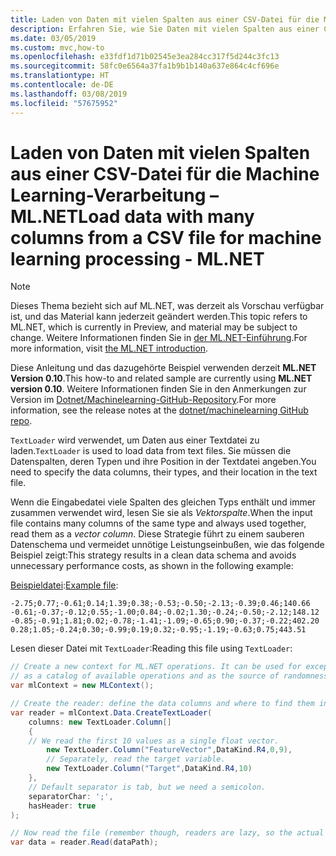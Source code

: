 ```yaml
---
title: Laden von Daten mit vielen Spalten aus einer CSV-Datei für die Machine Learning-Verarbeitung – ML.NET
description: Erfahren Sie, wie Sie Daten mit vielen Spalten aus einer CSV-Datei laden, um mit ML.NET Machine Learning-Modelle zu erstellen, zu trainieren und zu bewerten.
ms.date: 03/05/2019
ms.custom: mvc,how-to
ms.openlocfilehash: e33fdf1d71b02545e3ea284cc317f5d244c3fc13
ms.sourcegitcommit: 58fc0e6564a37fa1b9b1b140a637e864c4cf696e
ms.translationtype: HT
ms.contentlocale: de-DE
ms.lasthandoff: 03/08/2019
ms.locfileid: "57675952"
---
```

# <a name="load-data-with-many-columns-from-a-csv-file-for-machine-learning-processing---mlnet"></a><span data-ttu-id="20b19-103">Laden von Daten mit vielen Spalten aus einer CSV-Datei für die Machine Learning-Verarbeitung – ML.NET</span><span class="sxs-lookup"><span data-stu-id="20b19-103">Load data with many columns from a CSV file for machine learning processing - ML.NET</span></span>

> [!NOTE]
> <span data-ttu-id="20b19-104">Dieses Thema bezieht sich auf ML.NET, was derzeit als Vorschau verfügbar ist, und das Material kann jederzeit geändert werden.</span><span class="sxs-lookup"><span data-stu-id="20b19-104">This topic refers to ML.NET, which is currently in Preview, and material may be subject to change.</span></span> <span data-ttu-id="20b19-105">Weitere Informationen finden Sie in [der ML.NET-Einführung](https://www.microsoft.com/net/learn/apps/machine-learning-and-ai/ml-dotnet).</span><span class="sxs-lookup"><span data-stu-id="20b19-105">For more information, visit [the ML.NET introduction](https://www.microsoft.com/net/learn/apps/machine-learning-and-ai/ml-dotnet).</span></span>

<span data-ttu-id="20b19-106">Diese Anleitung und das dazugehörte Beispiel verwenden derzeit **ML.NET Version 0.10**.</span><span class="sxs-lookup"><span data-stu-id="20b19-106">This how-to and related sample are currently using **ML.NET version 0.10**.</span></span> <span data-ttu-id="20b19-107">Weitere Informationen finden Sie in den Anmerkungen zur Version im [Dotnet/Machinelearning-GitHub-Repository](https://github.com/dotnet/machinelearning/tree/master/docs/release-notes).</span><span class="sxs-lookup"><span data-stu-id="20b19-107">For more information, see the release notes at the [dotnet/machinelearning GitHub repo](https://github.com/dotnet/machinelearning/tree/master/docs/release-notes).</span></span>

<span data-ttu-id="20b19-108">`TextLoader` wird verwendet, um Daten aus einer Textdatei zu laden.</span><span class="sxs-lookup"><span data-stu-id="20b19-108">`TextLoader` is used to load data from text files.</span></span> <span data-ttu-id="20b19-109">Sie müssen die Datenspalten, deren Typen und ihre Position in der Textdatei angeben.</span><span class="sxs-lookup"><span data-stu-id="20b19-109">You need to specify the data columns, their types, and their location in the text file.</span></span>

<span data-ttu-id="20b19-110">Wenn die Eingabedatei viele Spalten des gleichen Typs enthält und immer zusammen verwendet wird, lesen Sie sie als *Vektorspalte*.</span><span class="sxs-lookup"><span data-stu-id="20b19-110">When the input file contains many columns of the same type and always used together, read them as a *vector column*.</span></span> <span data-ttu-id="20b19-111">Diese Strategie führt zu einem sauberen Datenschema und vermeidet unnötige Leistungseinbußen, wie das folgende Beispiel zeigt:</span><span class="sxs-lookup"><span data-stu-id="20b19-111">This strategy results in a clean data schema and avoids unnecessary performance costs, as shown in the following example:</span></span>

<span data-ttu-id="20b19-112">[Beispieldatei](https://github.com/dotnet/machinelearning/tree/master/test/data/generated_regression_dataset.csv):</span><span class="sxs-lookup"><span data-stu-id="20b19-112">[Example file](https://github.com/dotnet/machinelearning/tree/master/test/data/generated_regression_dataset.csv):</span></span>

```console
-2.75;0.77;-0.61;0.14;1.39;0.38;-0.53;-0.50;-2.13;-0.39;0.46;140.66
-0.61;-0.37;-0.12;0.55;-1.00;0.84;-0.02;1.30;-0.24;-0.50;-2.12;148.12
-0.85;-0.91;1.81;0.02;-0.78;-1.41;-1.09;-0.65;0.90;-0.37;-0.22;402.20
0.28;1.05;-0.24;0.30;-0.99;0.19;0.32;-0.95;-1.19;-0.63;0.75;443.51
```

<span data-ttu-id="20b19-113">Lesen dieser Datei mit `TextLoader`:</span><span class="sxs-lookup"><span data-stu-id="20b19-113">Reading this file using `TextLoader`:</span></span>

```csharp
// Create a new context for ML.NET operations. It can be used for exception tracking and logging, 
// as a catalog of available operations and as the source of randomness.
var mlContext = new MLContext();

// Create the reader: define the data columns and where to find them in the text file.
var reader = mlContext.Data.CreateTextLoader(
    columns: new TextLoader.Column[]
    {
    // We read the first 10 values as a single float vector.
        new TextLoader.Column("FeatureVector",DataKind.R4,0,9),
        // Separately, read the target variable.
        new TextLoader.Column("Target",DataKind.R4,10)
    },
    // Default separator is tab, but we need a semicolon.
    separatorChar: ';',
    hasHeader: true
);

// Now read the file (remember though, readers are lazy, so the actual reading will happen when the data is accessed).
var data = reader.Read(dataPath);
```    